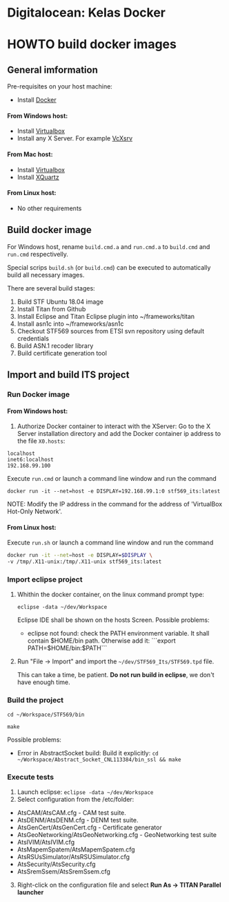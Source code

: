 # Digitalocean: Kelas Docker

# HOWTO build docker images

## General imformation

Pre-requisites on your host machine:

- Install [Docker](https://docs.docker.com/install/)

#### From Windows host:

- Install [Virtualbox](https://www.virtualbox.org/manual/ch01.html)
- Install any X Server. For example [VcXsrv](https://sourceforge.net/projects/vcxsrv/)

#### From Mac host:

- Install [Virtualbox](https://www.virtualbox.org/manual/ch01.html)
- Install [XQuartz](https://www.xquartz.org)

#### From Linux host:

- No other requirements

## Build docker image

For Windows host, rename ```build.cmd.a``` and ```run.cmd.a``` to ```build.cmd``` and ```run.cmd``` respectivelly.

Special scrips ```build.sh``` (or ```build.cmd```) can be executed to automatically build all necessary images.

There are several build stages:

1. Build STF Ubuntu 18.04 image
2. Install Titan from Github
3. Install Eclipse and Titan Eclipse plugin into ~/frameworks/titan
4. Install asn1c into ~/frameworks/asn1c
5. Checkout STF569 sources from ETSI svn repository using default credentials
6. Build ASN.1 recoder library
7. Build certificate generation tool

## Import and build ITS project

### Run Docker image

#### From Windows host:

1. Authorize Docker container to interact with the XServer:
Go to the X Server installation directory and add the Docker container ip address to the file ```X0.hosts```:
```
localhost  
inet6:localhost  
192.168.99.100  
```

Execute ```run.cmd``` or launch a command line window and run the command

```docker run -it --net=host -e DISPLAY=192.168.99.1:0 stf569_its:latest```

NOTE: Modify the IP address in the command for the address of 'VirtualBox Hot-Only Network'.

#### From Linux host:

Execute ```run.sh``` or launch a command line window and run the command

```sh
docker run -it --net=host -e DISPLAY=$DISPLAY \
-v /tmp/.X11-unix:/tmp/.X11-unix stf569_its:latest
```

### Import eclipse project

1. Whithin the docker container, on the linux command prompt type:

   ```eclipse -data ~/dev/Workspace```

   Eclipse IDE shall be shown on the hosts Screen.
   Possible problems:
   - eclipse not found: check the PATH environment variable. It shall contain $HOME/bin path. Otherwise add it:
     ```export PATH=$HOME/bin:$PATH```

2. Run "File -> Import" and import the ```~/dev/STF569_Its/STF569.tpd``` file.

   This can take a time, be patient.
   **Do not run build in eclipse**, we don't have enough time.

### Build the project

```cd ~/Workspace/STF569/bin```

```make```

Possible problems:
  - Error in AbstractSocket build: Build it explicitly:
     ```cd ~/Workspace/Abstract_Socket_CNL113384/bin_ssl && make```

### Execute tests
1. Launch eclipse: ```eclipse -data ~/dev/Workspace```
2. Select configuration from the /etc/folder:
 - AtsCAM/AtsCAM.cfg                     - CAM test suite.
 - AtsDENM/AtsDENM.cfg                   - DENM test suite.
 - AtsGenCert/AtsGenCert.cfg             - Certificate generator
 - AtsGeoNetworking/AtsGeoNetworking.cfg - GeoNetworking test suite
 - AtsIVIM/AtsIVIM.cfg
 - AtsMapemSpatem/AtsMapemSpatem.cfg
 - AtsRSUsSimulator/AtsRSUSimulator.cfg
 - AtsSecurity/AtsSecurity.cfg
 - AtsSremSsem/AtsSremSsem.cfg
3. Right-click on the configuration file and select **Run As -> TITAN Parallel launcher**
